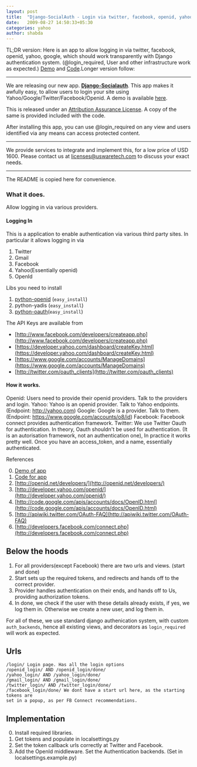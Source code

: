 ```yaml
---
layout: post
title:  "Django-SocialAuth - Login via twitter, facebook, openid, yahoo, google using a single app."
date:   2009-08-27 14:50:33+05:30
categories: yahoo
author: shabda
---
```

TL;DR version: Here is an app to allow logging in via twitter, facebook, openid, yahoo, google, which should work transparently with Django authentication system. (@login_required, User and other infrastructure work as expected.) [Demo](http://socialauth.uswaretech.net/) and [Code](http://github.com/agiliq/Django-Socialauth/tree/master).Longer version follow:

-----------------------
We are releasing our new app. [**Django-Socialauth**](http://github.com/agiliq/Django-Socialauth/tree/master). This app makes it awfully easy,
to allow users to login your site using Yahoo/Google/Twitter/Facebook/Openid. A demo is available [here](http://socialauth.uswaretech.net/).

This is released under an [Attribution Assurance License](http://www.opensource.org/licenses/attribution.php). A copy of the same is
provided included with the code.

After installing this app, you can use @login_required on any view and users identified
via any means can access protected content.

--------------------------------
We provide services to integrate and implement this, for a low price of USD 1600.
Please contact us at [licenses@uswaretech.com](mailto:licenses@uswaretech.com) to discuss your exact needs.

---------------------------

The README is copied here for convenience.

### What it does.

Allow logging in via various providers.

#### Logging In



This is a application to enable authentication via various third party sites.
In particular it allows logging in via

1. Twitter
2. Gmail
3. Facebook
4. Yahoo(Essentially openid)
4. OpenId

Libs you need to install

1. [python-openid](http://pypi.python.org/pypi/python-openid/) (`easy_install`)
2. python-yadis (`easy_install`)
3. [python-oauth](http://oauth.googlecode.com/svn/code/python/oauth/ )(`easy_install`)


The API Keys are available from

* [http://www.facebook.com/developers/createapp.php](http://www.facebook.com/developers/createapp.php)
* [https://developer.yahoo.com/dashboard/createKey.html](https://developer.yahoo.com/dashboard/createKey.html)
* [https://www.google.com/accounts/ManageDomains](https://www.google.com/accounts/ManageDomains)
* [http://twitter.com/oauth_clients](http://twitter.com/oauth_clients)

#### How it works.

Openid: Users need to provide their openid providers. Talk to the providers and
login.
Yahoo: Yahoo is an openid provider. Talk to Yahoo endpoints. (Endpoint: http://yahoo.com)
Google: Google is a provider. Talk to them. (Endpoint: https://www.google.com/accounts/o8/id)
Facebook: Facebook connect provides authentication framework.
Twitter: We use Twitter Oauth for authentication. In theory, Oauth shouldn't be
used for authentication. (It is an autorisation framework, not an authentication one),
In practice it works pretty well. Once you have an access_token, and a name, essentially
authenticated.

References

0. [Demo of app](http://socialauth.uswaretech.net/)
0. [Code for app](http://github.com/agiliq/Django-Socialauth/tree/master)
1. [http://openid.net/developers/](http://openid.net/developers/)
2. [http://developer.yahoo.com/openid/](http://developer.yahoo.com/openid/)
3. [http://code.google.com/apis/accounts/docs/OpenID.html](http://code.google.com/apis/accounts/docs/OpenID.html)
4. [http://apiwiki.twitter.com/OAuth-FAQ](http://apiwiki.twitter.com/OAuth-FAQ)
5. [http://developers.facebook.com/connect.php](http://developers.facebook.com/connect.php)

Below the hoods
-----------------

1. For all providers(except Facebook) there are two urls and views. (start and done)
2. Start sets up the required tokens, and redirects and hands off to the correct
provider.
3. Provider handles authentication on their ends, and hands off to Us, providing
authorization tokens.
4. In done, we check if the user with these details already exists, if yes, we
log them in. Otherwise we create a new user, and log them in.

For all of these, we use standard django authenication system, with custom
`auth_backends`, hence all existing views, and decorators as `login_required`
will work as expected.

Urls
---------

    /login/ Login page. Has all the login options
    /openid_login/ AND /openid_login/done/
    /yahoo_login/ AND /yahoo_login/done/
    /gmail_login/ AND /gmail_login/done/
    /twitter_login/ AND /twitter_login/done/
    /facebook_login/done/ We dont have a start url here, as the starting tokens are
    set in a popup, as per FB Connect recommendations.

Implementation
----------------

0. Install required libraries.
1. Get tokens and populate in localsettings.py
2. Set the token callback urls correctly at Twitter and Facebook.
3. Add the OpenId middleware. Set the Authentication backends. (Set in localsettings.example.py)







